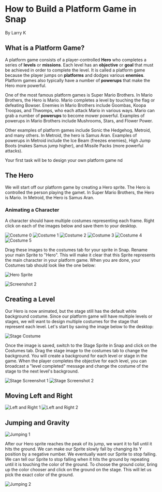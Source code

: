 # How to Build a Platform Game in Snap

By Larry K

## What is a Platform Game?

A platform game  consists of a player-controlled **Hero** who completes a series of **levels** or **missions**. Each level has an **objective** or **goal** that must be achieved in order to complete the level. It is called a platform game because the player jumps on **platforms** and dodges various **enemies**. Platform games also typically have a number of **powerups** that make the Hero more powerful. 

One of the most famous platform games is Super Mario Brothers. In Mario Brothers, the Hero is Mario. Mario completes a level by touching the flag or defeating Bowser. Enemies in Mario Brothers include Goombas, Koopa Troopas, and Thwomps, who each attack Mario in various ways. Mario can grab a number of **powerups** to become mower powerful. Examples of powerups in Mario Brothers include Mushrooms, Stars, and Flower Power. 

Other examples of platform games include Sonic the Hedgehog, Metroid, and many others. In Metroid, the hero is Samus Aran. Examples of powerups in Metroid include the Ice Beam (freezes enemies), High Jump Boots (makes Samus jump higher), and Missile Packs (more powerful attacks). 

Your first task will be to design your own platform game nd

## The Hero

We will start off our platform game by creating a Hero sprite. The Hero is controlled the person playing the gamet. In Super Mario Brothers, the Hero is Mario. In Metroid, the Hero is Samus Aran.

### Animating a Character

A character should have multiple costumes representing each frame. Right click on each of the images below and save them to your desktop. 

![Costume 0](./costumes/0.png)
![Costume 1](./costumes/1.png)
![Costume 2](./costumes/2.png)
![Costume 3](./costumes/3.png)
![Costume 4](./costumes/4.png)
![Costume 5](./costumes/5.png)

Drag these images to the costumes tab for your sprite in Snap. Rename your main Sprite to "Hero". This will make it clear that this Sprite represents the main character in your platform game. When you are done, your Costumes tab should look like the one below:

![Hero Sprite](./screenshots/step1.png)

![Screenshot 2](./screenshots/step2.png)

## Creating a Level 

Our Hero is now animated, but the stage still has the default white background costume. Since our platform game will have multiple levels or stages, we will want to design multiple costumes for the stage that represent each level. Let's start by saving the image below to the desktop:

![Stage Costume](./costumes/stage.png)

Once the image is saved, switch to the Stage Sprite in Snap and click on the Costumes tab. Drag the stage image to the costumes tab to change the background. You will create a background for each level or stage in the game. When the player completes the objective for each level, you can broadcast a "level completed" message and change the costume of the stage to the next level's background.

![Stage Screenshot 1](./screenshots/step3a.png)
![Stage Screenshot 2](./screenshots/step3b.png)

## Moving Left and Right

![Left and Right 1](./screenshots/step4a.png)
![Left and Right 2](./screenshots/step4b.png)

## Jumping and Gravity

![Jumping 1](./screenshots/step5a.png)

After our Hero sprite reaches the peak of its jump, we want it to fall until it hits the ground. We can make our Sprite slowly fall by changing its Y position by a negative number. We eventually want our Sprite to stop falling. We can tell our Sprite to stop falling when it hits the ground by repeating until it is touching the color of the ground. To choose the ground color, bring up the color chooser and click on the ground on the stage. This will let us pick the exact color of the ground.

![Jumping 2](./screenshots/step5b.png)
